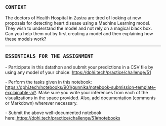 <h3><tt>CONTEXT</tt></h3>

<p>The doctors of Health Hospital in Zastra are tired of looking at new proposals for detecting heart disease using a Machine Learning model. They wish to understand the model and not rely on a magical black box. Can you help them out by first creating a model and then explaining how these models work?</p>

<hr />
<h3><tt>ESSENTIALS FOR THE ASSIGNMENT</tt></h3>

<p>- Participate in this datathon and submit your predictions in a CSV file&nbsp;by using any model of your choice:&nbsp;<a href="https://dphi.tech/practice/challenge/51" target="_blank">https://dphi.tech/practice/challenge/51</a></p>

<p>- Perform the tasks given in this notebook: <a href="https://dphi.tech/notebooks/901/gunnika/notebook-submission-template-explainable-ai?" target="_blank">https://dphi.tech/notebooks/901/gunnika/notebook-submission-template-explainable-ai?</a>. Make sure you write your inferences from each of the visualizations in the space provided. Also, add documentation (comments or Markdown) wherever necessary.</p>

<p>- Submit the above&nbsp;well-documented notebook here:<a href="https://dphi.tech/practice/challenge/51#notebooks" target="_blank">&nbsp;https://dphi.tech/practice/challenge/51#notebooks</a>&nbsp;&nbsp;</p>